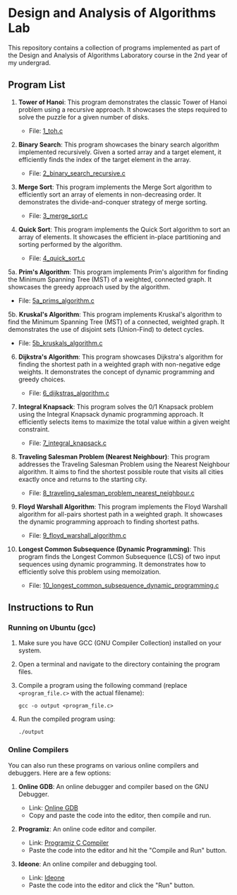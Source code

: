 # Design and Analysis of Algorithms Lab

This repository contains a collection of programs implemented as part of the Design and Analysis of Algorithms Laboratory course in the 2nd year of my undergrad.

## Program List

1. **Tower of Hanoi**: This program demonstrates the classic Tower of Hanoi problem using a recursive approach. It showcases the steps required to solve the puzzle for a given number of disks.
   - File: [1_toh.c](1_toh.c)
   
2. **Binary Search**: This program showcases the binary search algorithm implemented recursively. Given a sorted array and a target element, it efficiently finds the index of the target element in the array.
   - File: [2_binary_search_recursive.c](2_binary&nbspsearch_recursive.c)
   
3. **Merge Sort**: This program implements the Merge Sort algorithm to efficiently sort an array of elements in non-decreasing order. It demonstrates the divide-and-conquer strategy of merge sorting.
   - File: [3_merge_sort.c](3_merge&nbspsort.c)
   
4. **Quick Sort**: This program implements the Quick Sort algorithm to sort an array of elements. It showcases the efficient in-place partitioning and sorting performed by the algorithm.
   - File: [4_quick_sort.c](4_quick&nbspsort.c)
   
5a. **Prim's Algorithm**: This program implements Prim's algorithm for finding the Minimum Spanning Tree (MST) of a weighted, connected graph. It showcases the greedy approach used by the algorithm.
   - File: [5a_prims_algorithm.c](5a_prims&nbspalgorithm.c)
   
5b. **Kruskal's Algorithm**: This program implements Kruskal's algorithm to find the Minimum Spanning Tree (MST) of a connected, weighted graph. It demonstrates the use of disjoint sets (Union-Find) to detect cycles.
   - File: [5b_kruskals_algorithm.c](5b_kruskals&nbspalgorithm.c)
   
6. **Dijkstra's Algorithm**: This program showcases Dijkstra's algorithm for finding the shortest path in a weighted graph with non-negative edge weights. It demonstrates the concept of dynamic programming and greedy choices.
   - File: [6_dijkstras_algorithm.c](6_dijkstras&nbspalgorithm.c)
   
7. **Integral Knapsack**: This program solves the 0/1 Knapsack problem using the Integral Knapsack dynamic programming approach. It efficiently selects items to maximize the total value within a given weight constraint.
   - File: [7_integral_knapsack.c](7_integral&nbspknapsack.c)
   
8. **Traveling Salesman Problem (Nearest Neighbour)**: This program addresses the Traveling Salesman Problem using the Nearest Neighbour algorithm. It aims to find the shortest possible route that visits all cities exactly once and returns to the starting city.
   - File: [8_traveling_salesman_problem_nearest_neighbour.c](8_traveling&nbspsalesman&nbspproblem_nearest&nbspneighbour.c)
   
9. **Floyd Warshall Algorithm**: This program implements the Floyd Warshall algorithm for all-pairs shortest path in a weighted graph. It showcases the dynamic programming approach to finding shortest paths.
    - File: [9_floyd_warshall_algorithm.c](9_floyd&nbspwarshall&nbspalgorithm.c)
   
10. **Longest Common Subsequence (Dynamic Programming)**: This program finds the Longest Common Subsequence (LCS) of two input sequences using dynamic programming. It demonstrates how to efficiently solve this problem using memoization.
    - File: [10_longest_common_subsequence_dynamic_programming.c](10_longest&nbspcommon&nbspsubsequence_dynamic&nbspprogramming.c)

## Instructions to Run

### Running on Ubuntu (gcc)

1. Make sure you have GCC (GNU Compiler Collection) installed on your system.

2. Open a terminal and navigate to the directory containing the program files.

3. Compile a program using the following command (replace `<program_file.c>` with the actual filename):

   ```
   gcc -o output <program_file.c>
   ```

4. Run the compiled program using:

   ```
   ./output
   ```

### Online Compilers

You can also run these programs on various online compilers and debuggers. Here are a few options:

1. **Online GDB**: An online debugger and compiler based on the GNU Debugger.
   - Link: [Online GDB](https://www.onlinegdb.com/online_c_compiler)
   - Copy and paste the code into the editor, then compile and run.

2. **Programiz**: An online code editor and compiler.
   - Link: [Programiz C Compiler](https://www.programiz.com/c-programming/online-compiler/)
   - Paste the code into the editor and hit the "Compile and Run" button.

3. **Ideone**: An online compiler and debugging tool.
   - Link: [Ideone](https://ideone.com/)
   - Paste the code into the editor and click the "Run" button.
